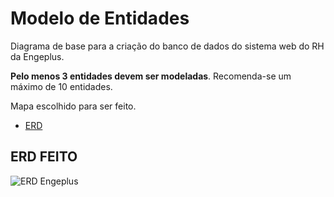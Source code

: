 # Modelo de Entidades

Diagrama de base para a criação do banco de dados do sistema web do RH da Engeplus.

**Pelo menos 3 entidades devem ser modeladas**. Recomenda-se um máximo de 10 entidades.

Mapa escolhido para ser feito.

* [ERD](https://www.lucidchart.com/pages/pt/o-que-e-diagrama-entidade-relacionamento)

## ERD FEITO

![ERD Engeplus](/projetosweb-2024/entregas/assets/Engeplus%20Modelagem.png)